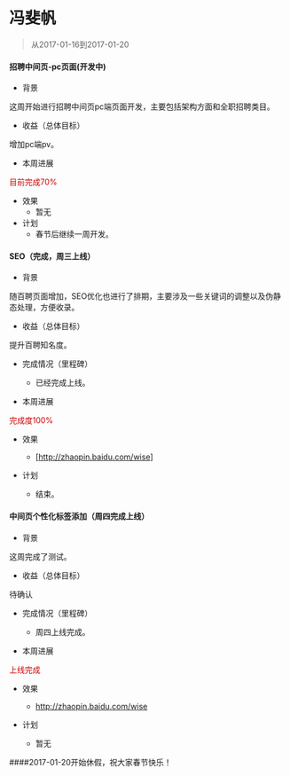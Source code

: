 # 冯斐帆

> 从2017-01-16到2017-01-20

#### 招聘中间页-pc页面(开发中)

- 背景

这周开始进行招聘中间页pc端页面开发，主要包括架构方面和全职招聘类目。

- 收益（总体目标）

增加pc端pv。

- 本周进展

<p style="color:#c00">目前完成70%</p>

- 效果
	- 暂无
- 计划
	- 春节后继续一周开发。
 

#### SEO（完成，周三上线）

- 背景

随百聘页面增加，SEO优化也进行了排期，主要涉及一些关键词的调整以及伪静态处理，方便收录。

- 收益（总体目标）

提升百聘知名度。

- 完成情况（里程碑）

	- 已经完成上线。

- 本周进展

<p style="color:#c00">完成度100%</p>

- 效果
	- [http://zhaopin.baidu.com/wise]

- 计划
	- 结束。


#### 中间页个性化标签添加（周四完成上线）

- 背景

这周完成了测试。

- 收益（总体目标）

待确认

- 完成情况（里程碑）

	- 周四上线完成。

- 本周进展

<p style="color:#c00">上线完成</p>

- 效果
	- http://zhaopin.baidu.com/wise

- 计划
	- 暂无


####2017-01-20开始休假，祝大家春节快乐！